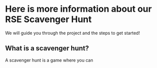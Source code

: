 # Here is more information about our RSE Scavenger Hunt

We will guide you through the project and the steps to get started!

## What is a scavenger hunt?

A scavenger hunt is a game where you can 


